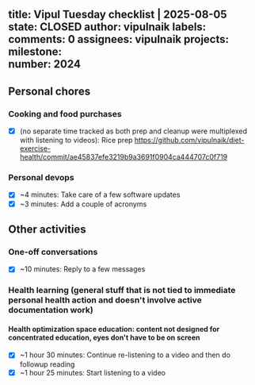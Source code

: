 title:	Vipul Tuesday checklist | 2025-08-05
state:	CLOSED
author:	vipulnaik
labels:	
comments:	0
assignees:	vipulnaik
projects:	
milestone:	
number:	2024
--
## Personal chores

### Cooking and food purchases

- [x] (no separate time tracked as both prep and cleanup were multiplexed with listening to videos): Rice prep https://github.com/vipulnaik/diet-exercise-health/commit/ae45837efe3219b9a3691f0904ca444707c0f719

### Personal devops

- [x] ~4 minutes: Take care of a few software updates
- [x] ~3 minutes: Add a couple of acronyms

## Other activities

### One-off conversations

- [x] ~10 minutes: Reply to a few messages

### Health learning (general stuff that is not tied to immediate personal health action and doesn't involve active documentation work)

#### Health optimization space education: content not designed for concentrated education, eyes don't have to be on screen

- [x] ~1 hour 30 minutes: Continue re-listening to a video and then do followup reading
- [x] ~1 hour 25 minutes: Start listening to a video
